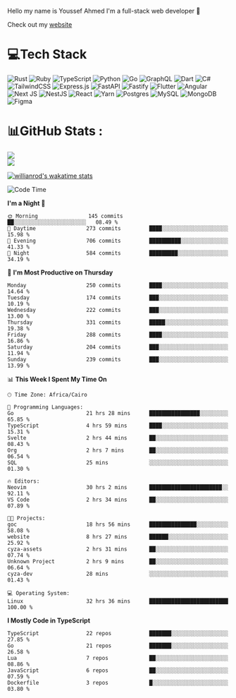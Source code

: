 Hello my name is Youssef Ahmed I'm a full-stack web developer 👋

Check out my [website](https://youssefahmed.vercel.app)
 
# 💻Tech Stack

![Rust](https://img.shields.io/badge/rust-%23000000.svg?style=for-the-badge&logo=rust&logoColor=white) ![Ruby](https://img.shields.io/badge/ruby-%23CC342D.svg?style=for-the-badge&logo=ruby&logoColor=white) ![TypeScript](https://img.shields.io/badge/typescript-%23007ACC.svg?style=for-the-badge&logo=typescript&logoColor=white) ![Python](https://img.shields.io/badge/python-3670A0?style=for-the-badge&logo=python&logoColor=ffdd54) ![Go](https://img.shields.io/badge/go-%2300ADD8.svg?style=for-the-badge&logo=go&logoColor=white) ![GraphQL](https://img.shields.io/badge/-GraphQL-E10098?style=for-the-badge&logo=graphql&logoColor=white) ![Dart](https://img.shields.io/badge/dart-%230175C2.svg?style=for-the-badge&logo=dart&logoColor=white) ![C#](https://img.shields.io/badge/c%23-%23239120.svg?style=for-the-badge&logo=c-sharp&logoColor=white) ![TailwindCSS](https://img.shields.io/badge/tailwindcss-%2338B2AC.svg?style=for-the-badge&logo=tailwind-css&logoColor=white) ![Express.js](https://img.shields.io/badge/express.js-%23404d59.svg?style=for-the-badge&logo=express&logoColor=%2361DAFB) ![FastAPI](https://img.shields.io/badge/FastAPI-005571?style=for-the-badge&logo=fastapi) ![Fastify](https://img.shields.io/badge/fastify-%23000000.svg?style=for-the-badge&logo=fastify&logoColor=white) ![Flutter](https://img.shields.io/badge/Flutter-%2302569B.svg?style=for-the-badge&logo=Flutter&logoColor=white) ![Angular](https://img.shields.io/badge/angular-%23DD0031.svg?style=for-the-badge&logo=angular&logoColor=white) ![Next JS](https://img.shields.io/badge/Next-black?style=for-the-badge&logo=next.js&logoColor=white) ![NestJS](https://img.shields.io/badge/nestjs-%23E0234E.svg?style=for-the-badge&logo=nestjs&logoColor=white) ![React](https://img.shields.io/badge/react-%2320232a.svg?style=for-the-badge&logo=react&logoColor=%2361DAFB) ![Yarn](https://img.shields.io/badge/yarn-%232C8EBB.svg?style=for-the-badge&logo=yarn&logoColor=white) ![Postgres](https://img.shields.io/badge/postgres-%23316192.svg?style=for-the-badge&logo=postgresql&logoColor=white) ![MySQL](https://img.shields.io/badge/mysql-%2300f.svg?style=for-the-badge&logo=mysql&logoColor=white) ![MongoDB](https://img.shields.io/badge/MongoDB-%234ea94b.svg?style=for-the-badge&logo=mongodb&logoColor=white)     ![Figma](https://img.shields.io/badge/figma-%23F24E1E.svg?style=for-the-badge&logo=figma&logoColor=white)

# 📊GitHub Stats :

![](https://github-readme-stats.vercel.app/api?username=joetifa2003&theme=tokyonight&hide_border=false&include_all_commits=false&count_private=false)<br/>
![](https://github-readme-streak-stats.herokuapp.com/?user=joetifa2003&theme=tokyonight&hide_border=false)<br/>

[![willianrod's wakatime stats](https://github-readme-stats.vercel.app/api/wakatime?username=joetifa2003&layout=compact)](https://github.com/anuraghazra/github-readme-stats)
<!--START_SECTION:waka-->
![Code Time](http://img.shields.io/badge/Code%20Time-2%2C947%20hrs%2047%20mins-blue)

**I'm a Night 🦉** 

```text
🌞 Morning                145 commits         ██░░░░░░░░░░░░░░░░░░░░░░░   08.49 % 
🌆 Daytime                273 commits         ████░░░░░░░░░░░░░░░░░░░░░   15.98 % 
🌃 Evening                706 commits         ██████████░░░░░░░░░░░░░░░   41.33 % 
🌙 Night                  584 commits         █████████░░░░░░░░░░░░░░░░   34.19 % 
```
📅 **I'm Most Productive on Thursday** 

```text
Monday                   250 commits         ████░░░░░░░░░░░░░░░░░░░░░   14.64 % 
Tuesday                  174 commits         ███░░░░░░░░░░░░░░░░░░░░░░   10.19 % 
Wednesday                222 commits         ███░░░░░░░░░░░░░░░░░░░░░░   13.00 % 
Thursday                 331 commits         █████░░░░░░░░░░░░░░░░░░░░   19.38 % 
Friday                   288 commits         ████░░░░░░░░░░░░░░░░░░░░░   16.86 % 
Saturday                 204 commits         ███░░░░░░░░░░░░░░░░░░░░░░   11.94 % 
Sunday                   239 commits         ███░░░░░░░░░░░░░░░░░░░░░░   13.99 % 
```


📊 **This Week I Spent My Time On** 

```text
🕑︎ Time Zone: Africa/Cairo

💬 Programming Languages: 
Go                       21 hrs 28 mins      ████████████████░░░░░░░░░   65.85 % 
TypeScript               4 hrs 59 mins       ████░░░░░░░░░░░░░░░░░░░░░   15.31 % 
Svelte                   2 hrs 44 mins       ██░░░░░░░░░░░░░░░░░░░░░░░   08.43 % 
Org                      2 hrs 7 mins        ██░░░░░░░░░░░░░░░░░░░░░░░   06.54 % 
SQL                      25 mins             ░░░░░░░░░░░░░░░░░░░░░░░░░   01.30 % 

🔥 Editors: 
Neovim                   30 hrs 2 mins       ███████████████████████░░   92.11 % 
VS Code                  2 hrs 34 mins       ██░░░░░░░░░░░░░░░░░░░░░░░   07.89 % 

🐱‍💻 Projects: 
goc                      18 hrs 56 mins      ███████████████░░░░░░░░░░   58.08 % 
website                  8 hrs 27 mins       ██████░░░░░░░░░░░░░░░░░░░   25.92 % 
cyza-assets              2 hrs 31 mins       ██░░░░░░░░░░░░░░░░░░░░░░░   07.74 % 
Unknown Project          2 hrs 9 mins        ██░░░░░░░░░░░░░░░░░░░░░░░   06.64 % 
cyza-dev                 28 mins             ░░░░░░░░░░░░░░░░░░░░░░░░░   01.43 % 

💻 Operating System: 
Linux                    32 hrs 36 mins      █████████████████████████   100.00 % 
```

**I Mostly Code in TypeScript** 

```text
TypeScript               22 repos            ███████░░░░░░░░░░░░░░░░░░   27.85 % 
Go                       21 repos            ███████░░░░░░░░░░░░░░░░░░   26.58 % 
Lua                      7 repos             ██░░░░░░░░░░░░░░░░░░░░░░░   08.86 % 
JavaScript               6 repos             ██░░░░░░░░░░░░░░░░░░░░░░░   07.59 % 
Dockerfile               3 repos             █░░░░░░░░░░░░░░░░░░░░░░░░   03.80 % 
```




<!--END_SECTION:waka-->
